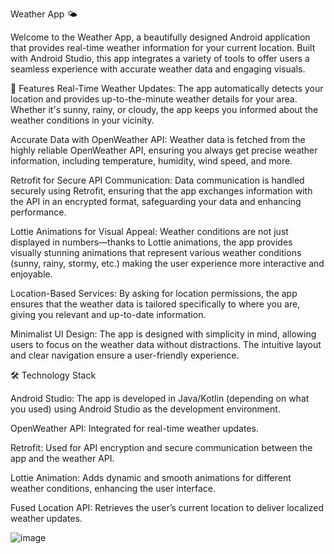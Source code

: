 Weather App 🌤️

Welcome to the Weather App, a beautifully designed Android application that provides real-time weather information for your current location. Built with Android Studio, this app integrates a variety of tools to offer users a seamless experience with accurate weather data and engaging visuals.

🌟 Features
Real-Time Weather Updates: The app automatically detects your location and provides up-to-the-minute weather details for your area. Whether it's sunny, rainy, or cloudy, the app keeps you informed about the weather conditions in your vicinity.

Accurate Data with OpenWeather API: Weather data is fetched from the highly reliable OpenWeather API, ensuring you always get precise weather information, including temperature, humidity, wind speed, and more.

Retrofit for Secure API Communication: Data communication is handled securely using Retrofit, ensuring that the app exchanges information with the API in an encrypted format, safeguarding your data and enhancing performance.

Lottie Animations for Visual Appeal: Weather conditions are not just displayed in numbers—thanks to Lottie animations, the app provides visually stunning animations that represent various weather conditions (sunny, rainy, stormy, etc.) making the user experience more interactive and enjoyable.

Location-Based Services: By asking for location permissions, the app ensures that the weather data is tailored specifically to where you are, giving you relevant and up-to-date information.

Minimalist UI Design: The app is designed with simplicity in mind, allowing users to focus on the weather data without distractions. The intuitive layout and clear navigation ensure a user-friendly experience.

🛠️ Technology Stack

Android Studio: The app is developed in Java/Kotlin (depending on what you used) using Android Studio as the development environment.

OpenWeather API: Integrated for real-time weather updates.

Retrofit: Used for API encryption and secure communication between the app and the weather API.

Lottie Animation: Adds dynamic and smooth animations for different weather conditions, enhancing the user interface.

Fused Location API: Retrieves the user’s current location to deliver localized weather updates.

![image](screenshot/storm.jpg)
